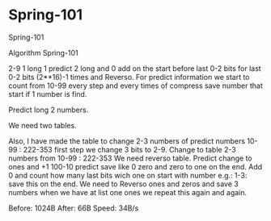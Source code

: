 # Spring-101
Spring-101

Algorithm Spring-101

2-9 1 long 1 predict 2 long and 0 add on the start before last 0-2 bits for last 0-2 bits (2**16)-1 times and Reverso. For predict information we start to count from 10-99
every step and every times of compress save number that start if 1 number is find.

Predict long 2 numbers.

We need two tables.

Also, I have made the table to change 2-3 numbers of predict numbers 10-99 : 222-353 first step we change 3 bits to 2-9. Change to table 2-3 numbers from 10-99 : 222-353 We need reverso table. Predict change to ones and +1 100-10 predict save like 0 zero and zero to one on the end. Add 0 and count how many last bits wich one on start with number e.g.: 1-3: save this on the end. We need to Reverso ones and zeros and save 3 numbers when we have at list one ones we repeat this again and again.

Before: 1024B
After: 66B
Speed: 34B/s









